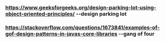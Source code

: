 ###  https://www.geeksforgeeks.org/design-parking-lot-using-object-oriented-principles/    --design parking lot

### https://stackoverflow.com/questions/1673841/examples-of-gof-design-patterns-in-javas-core-libraries --gang of four
